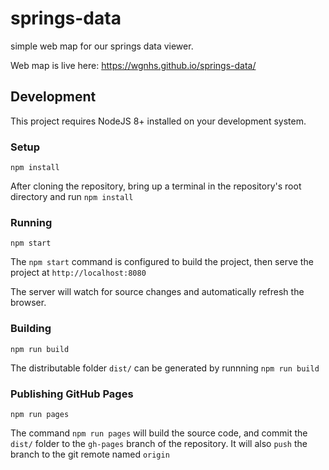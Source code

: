 # springs-data
simple web map for our springs data viewer. 

Web map is live here: https://wgnhs.github.io/springs-data/


## Development
This project requires NodeJS 8+ installed on your development system.

### Setup
```
npm install
```
After cloning the repository, bring up a terminal in the repository's root directory and run `npm install`

### Running
```
npm start
```
The `npm start` command is configured to build the project, then serve the project 
at `http://localhost:8080`

The server will watch for source changes and automatically refresh the browser.


### Building
```
npm run build
```
The distributable folder `dist/` can be generated by runnning `npm run build`


### Publishing GitHub Pages
```
npm run pages
```
The command `npm run pages` will build the source code, and commit the `dist/` folder to the `gh-pages` branch of the repository. It will also `push` the branch to the git remote named `origin`
